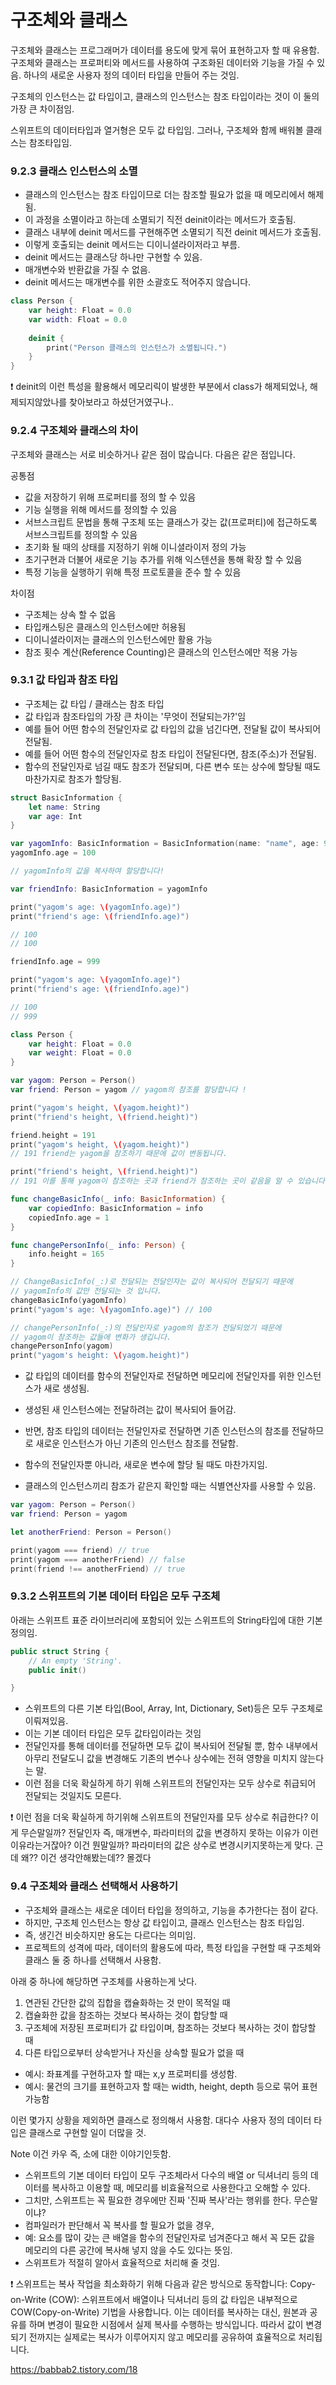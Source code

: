 # 구조체와 클래스

구조체와 클래스는 프로그래머가 데이터를 용도에 맞게 묶어 표현하고자 할 때 유용함.
구조체와 클래스는 프로퍼티와 메서드를 사용하여 구조화된 데이터와 기능을 가질 수 있음.
하나의 새로운 사용자 정의 데이터 타입을 만들어 주는 것임.

구조체의 인스턴스는 값 타입이고, 클래스의 인스턴스는 참조 타입이라는 것이 이 둘의 가장 큰 차이점임.

스위프트의 데이터타입과 열거형은 모두 값 타입임.
그러나, 구조체와 함께 배워볼 클래스는 참조타입임.

### 9.2.3 클래스 인스턴스의 소멸

- 클래스의 인스턴스는 참조 타입이므로 더는 참조할 필요가 없을 때 메모리에서 해제됨.
- 이 과정을 소멸이라고 하는데 소멸되기 직전 deinit이라는 메서드가 호출됨.
- 클래스 내부에 deinit 메서드를 구현해주면 소멸되기 직전 deinit 메서드가 호출됨.
- 이렇게 호출되는 deinit 메서드는 디이니셜라이저라고 부름.
- deinit 메서드는 클래스당 하나만 구현할 수 있음.
- 매개변수와 반환값을 가질 수 없음.
- deinit 메서드는 매개변수를 위한 소괄호도 적어주지 않습니다.

```swift
class Person {
    var height: Float = 0.0
    var width: Float = 0.0
    
    deinit {
        print("Person 클래스의 인스턴스가 소멸됩니다.")
    }
}


```

<aside>
❗ deinit의 이런 특성을 활용해서 메모리릭이 발생한 부분에서 class가 해제되었나, 해제되지않았나를 찾아보라고 하셨던거였구나..

</aside>


### 9.2.4 구조체와 클래스의 차이
구조체와 클래스는 서로 비슷하거나 같은 점이 많습니다. 다음은 같은 점입니다.

공통점
- 값을 저장하기 위해 프로퍼티를 정의 할 수 있음
- 기능 실행을 위해 메서드를 정의할 수 있음
- 서브스크립트 문법을 통해 구조체 또는 클래스가 갖는 값(프로퍼티)에 접근하도록 서브스크립트를 정의할 수 있음
- 초기화 될 때의 상태를 지정하기 위해 이니셜라이저 정의 가능
- 초기구현과 더불어 새로운 기능 추가를 위해 익스텐션을 통해 확장 할 수 있음
- 특정 기능을 실행하기 위해 특정 프로토콜을 준수 할 수 있음

차이점
- 구조체는 상속 할 수 없음
- 타입캐스팅은 클래스의 인스턴스에만 허용됨
- 디이니셜라이저는 클래스의 인스턴스에만 활용 가능
- 참조 횟수 계산(Reference Counting)은 클래스의 인스턴스에만 적용 가능

### 9.3.1 값 타입과 참조 타입

- 구조체는 값 타입 / 클래스는 참조 타입
- 값 타입과 참조타입의 가장 큰 차이는 '무엇이 전달되는가?'임
- 예를 들어 어떤 함수의 전달인자로 값 타입의 값을 넘긴다면, 전달될 값이 복사되어 전달됨.
- 예를 들어 어떤 함수의 전달인자로 참조 타입이 전달된다면, 참조(주소)가 전달됨.
- 함수의 전달인자로 넘길 때도 참조가 전달되며, 다른 변수 또는 상수에 할당될 때도 마찬가지로 참조가 할당됨.

```swift
struct BasicInformation {
    let name: String
    var age: Int
}

var yagomInfo: BasicInformation = BasicInformation(name: "name", age: 99)
yagomInfo.age = 100

// yagomInfo의 값을 복사하여 할당합니다!

var friendInfo: BasicInformation = yagomInfo

print("yagom's age: \(yagomInfo.age)")
print("friend's age: \(friendInfo.age)")

// 100
// 100

friendInfo.age = 999

print("yagom's age: \(yagomInfo.age)")
print("friend's age: \(friendInfo.age)")

// 100
// 999
``` 

```swift
class Person {
    var height: Float = 0.0
    var weight: Float = 0.0
}

var yagom: Person = Person()
var friend: Person = yagom // yagom의 참조를 할당합니다 !

print("yagom's height, \(yagom.height)")
print("friend's height, \(friend.height)")

friend.height = 191
print("yagom's height, \(yagom.height)")
// 191 friend는 yagom을 참조하기 때문에 값이 변동됩니다.

print("friend's height, \(friend.height)")
// 191 이를 통해 yagom이 참조하는 곳과 friend가 참조하는 곳이 같음을 알 수 있습니다.

func changeBasicInfo(_ info: BasicInformation) {
    var copiedInfo: BasicInformation = info
    copiedInfo.age = 1
}

func changePersonInfo(_ info: Person) {
    info.height = 165
}

// ChangeBasicInfo(_:)로 전달되는 전달인자는 값이 복사되어 전달되기 때문에
// yagomInfo의 값만 전달되는 것 입니다.
changeBasicInfo(yagomInfo)
print("yagom's age: \(yagomInfo.age)") // 100

// changePersonInfo(_:)의 전달인자로 yagom의 참조가 전달되었기 때문에
// yagom이 참조하는 값들에 변화가 생깁니다.
changePersonInfo(yagom)
print("yagom's height: \(yagom.height)")
```

- 값 타입의 데이터를 함수의 전달인자로 전달하면 메모리에 전달인자를 위한 인스턴스가 새로 생성됨.
- 생성된 새 인스턴스에는 전달하려는 값이 복사되어 들어감.

- 반면, 참조 타입의 데이터는 전달인자로 전달하면 기존 인스턴스의 참조를 전달하므로 새로운 인스턴스가 아닌 기존의 인스턴스 참조를 전달함.
- 함수의 전달인자뿐 아니라, 새로운 변수에 할당 될 때도 마찬가지임.


- 클래스의 인스턴스끼리 참조가 같은지 확인할 때는 식별연산자를 사용할 수 있음.

```swift
var yagom: Person = Person()
var friend: Person = yagom

let anotherFriend: Person = Person()

print(yagom === friend) // true
print(yagom === anotherFriend) // false
print(friend !== anotherFriend) // true

```

### 9.3.2 스위프트의 기본 데이터 타입은 모두 구조체

아래는 스위프트 표준 라이브러리에 포함되어 있는 스위프트의 String타입에 대한 기본 정의임.

```swift
public struct String {
    // An empty 'String'.
    public init()

}
```

- 스위프트의 다른 기본 타입(Bool, Array, Int, Dictionary, Set)등은 모두 구조체로 이뤄져있음.
- 이는 기본 데이터 타입은 모두 값타입이라는 것임
- 전달인자를 통해 데이터를 전달하면 모두 값이 복사되어 전달될 뿐, 함수 내부에서 아무리 전달도니 값을 변경해도 기존의 변수나 상수에는 전혀 영향을 미치지 않는다는 말.
- 이런 점을 더욱 확실하게 하기 위해 스위프트의 전달인자는 모두 상수로 취급되어 전달되는 것일지도 모른다.

<aside>
❗ 이런 점을 더욱 확실하게 하기위해 스위프트의 전달인자를 모두 상수로 취급한다? 이게 무슨말일까? 전달인자 즉, 매개변수, 파라미터의 값을 변경하지 못하는 이유가 이런 이유라는거잖아? 이건 뭔말일까? 파라미터의 값은 상수로 변경시키지못하는게 맞다. 근데 왜?? 이건 생각안해봤는데?? 몰겠다 

</aside>


### 9.4 구조체와 클래스 선택해서 사용하기

- 구조체와 클래스는 새로운 데이터 타입을 정의하고, 기능을 추가한다는 점이 같다.
- 하지만, 구조체 인스턴스는 항상 값 타입이고, 클래스 인스턴스는 참조 타입임.
- 즉, 생긴건 비슷하지만 용도는 다르다는 의미임.
- 프로젝트의 성격에 따라, 데이터의 활용도에 따라, 특정 타입을 구현할 때 구조체와 클래스 둘 중 하나를 선택해서 사용함.

아래 중 하나에 해당하면 구조체를 사용하는게 낫다.
1. 연관된 간단한 값의 집합을 캡슐화하는 것 만이 목적일 때
2. 캡슐화한 값을 참조하는 것보다 복사하는 것이 합당할 때
3. 구조체에 저장된 프로퍼티가 값 타입이며, 참조하는 것보다 복사하는 것이 합당할 때
4. 다른 타입으로부터 상속받거나 자신을 상속할 필요가 없을 때


- 예시: 좌표계를 구현하고자 할 때는 x,y 프로퍼티를 생성함.
- 예시: 물건의 크기를 표현하고자 할 때는 width, height, depth 등으로 묶어 표현가능함

이런 몇가지 상황을 제외하면 클래스로 정의해서 사용함. 대다수 사용자 정의 데이터 타입은 클래스로 구현할 일이 더많을 것.

Note 이건 카우 즉, 소에 대한 이야기인듯함.

- 스위프트의 기본 데이터 타입이 모두 구조체라서 다수의 배열 or 딕셔너리 등의 데이터를 복사하고 이용할 때, 메모리를 비효율적으로 사용한다고 오해할 수 있다.
- 그치만, 스위프트는 꼭 필요한 경우에만 진짜 '진짜 복사'라는 행위를 한다. 무슨말이냐?
- 컴파일러가 판단해서 꼭 복사를 할 필요가 없을 경우, 
- 예: 요소를 많이 갖는 큰 배열을 함수의 전달인자로 넘겨준다고 해서 꼭 모든 값을 메모리의 다른 공간에 복사해 넣지 않을 수도 있다는 뜻임.
- 스위프트가 적절히 알아서 효율적으로 처리해 줄 것임.

<aside>
❗ 스위프트는 복사 작업을 최소화하기 위해 다음과 같은 방식으로 동작합니다:
Copy-on-Write (COW): 스위프트에서 배열이나 딕셔너리 등의 값 타입은 내부적으로 COW(Copy-on-Write) 기법을 사용합니다. 이는 데이터를 복사하는 대신, 원본과 공유를 하며 변경이 필요한 시점에서 실제 복사를 수행하는 방식입니다. 따라서 값이 변경되기 전까지는 실제로는 복사가 이루어지지 않고 메모리를 공유하여 효율적으로 처리됩니다.

https://babbab2.tistory.com/18

</aside>
